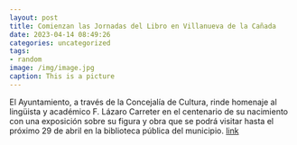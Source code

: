 ```yaml
---
layout: post
title: Comienzan las Jornadas del Libro en Villanueva de la Cañada
date: 2023-04-14 08:49:26
categories: uncategorized
tags:
- random
image: /img/image.jpg
caption: This is a picture
---
```

El Ayuntamiento, a través de la Concejalía de Cultura, rinde homenaje al lingüista y académico F. Lázaro Carreter en el centenario de su nacimiento con una exposición sobre su figura y obra que se podrá visitar hasta el próximo 29 de abril en la biblioteca pública del municipio.  [link](https://www.ayto-villacanada.es/noticias/comienzan-las-jornadas-del-libro-en-villanueva-de-la-canada/)
